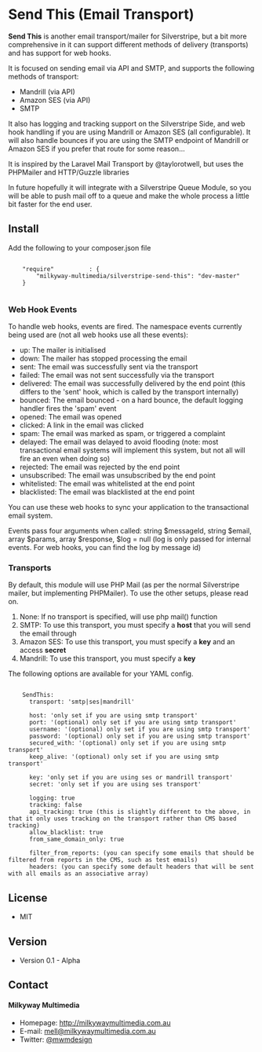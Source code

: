 Send This (Email Transport)
======
**Send This** is another email transport/mailer for Silverstripe, but a bit more comprehensive in it can support different methods of delivery (transports) and has support for web hooks.

It is focused on sending email via API and SMTP, and supports the following methods of transport:
- Mandrill (via API)
- Amazon SES (via API)
- SMTP

It also has logging and tracking support on the Silverstripe Side, and web hook handling if you are using Mandrill or Amazon SES (all configurable). It will also handle bounces if you are using the SMTP endpoint of Mandrill or Amazon SES if you prefer that route for some reason...

It is inspired by the Laravel Mail Transport by @taylorotwell, but uses the PHPMailer and HTTP/Guzzle libraries

In future hopefully it will integrate with a Silverstripe Queue Module, so you will be able to push mail off to a queue and make the whole process a little bit faster for the end user.

## Install
Add the following to your composer.json file

```

    "require"          : {
		"milkyway-multimedia/silverstripe-send-this": "dev-master"
	}
	
```

### Web Hook Events
To handle web hooks, events are fired. The namespace events currently being used are (not all web hooks use all these events):

- up: The mailer is initialised
- down: The mailer has stopped processing the email
- sent: The email was successfully sent via the transport
- failed: The email was not sent successfully via the transport
- delivered: The email was successfully delivered by the end point (this differs to the 'sent' hook, which is called by the transport internally)
- bounced: The email bounced - on a hard bounce, the default logging handler fires the 'spam' event
- opened: The email was opened
- clicked: A link in the email was clicked
- spam: The email was marked as spam, or triggered a complaint
- delayed: The email was delayed to avoid flooding (note: most transactional email systems will implement this system, but not all will fire an even when doing so)
- rejected: The email was rejected by the end point
- unsubscribed: The email was unsubscribed by the end point
- whitelisted: The email was whitelisted at the end point
- blacklisted: The email was blacklisted at the end point

You can use these web hooks to sync your application to the transactional email system.

Events pass four arguments when called: string $messageId, string $email, array $params, array $response, $log = null (log is only passed for internal events. For web hooks, you can find the log by message id)

### Transports
By default, this module will use PHP Mail (as per the normal Silverstripe mailer, but implementing PHPMailer). To use the other setups, please read on.

1. None: If no transport is specified, will use php mail() function
2. SMTP: To use this transport, you must specify a **host** that you will send the email through
3. Amazon SES: To use this transport, you must specify a **key** and an access **secret**
4. Mandrill: To use this transport, you must specify a **key**

The following options are available for your YAML config.

```

    SendThis:
      transport: 'smtp|ses|mandrill'

      host: 'only set if you are using smtp transport'
      port: '(optional) only set if you are using smtp transport'
      username: '(optional) only set if you are using smtp transport'
      password: '(optional) only set if you are using smtp transport'
      secured_with: '(optional) only set if you are using smtp transport'
      keep_alive: '(optional) only set if you are using smtp transport'

      key: 'only set if you are using ses or mandrill transport'
      secret: 'only set if you are using ses transport'

      logging: true
      tracking: false
      api_tracking: true (this is slightly different to the above, in that it only uses tracking on the transport rather than CMS based tracking)
      allow_blacklist: true
      from_same_domain_only: true

      filter_from_reports: (you can specify some emails that should be filtered from reports in the CMS, such as test emails)
      headers: (you can specify some default headers that will be sent with all emails as an associative array)

```

## License 
* MIT

## Version 
* Version 0.1 - Alpha

## Contact
#### Milkyway Multimedia
* Homepage: http://milkywaymultimedia.com.au
* E-mail: mell@milkywaymultimedia.com.au
* Twitter: [@mwmdesign](https://twitter.com/mwmdesign "mwmdesign on twitter")